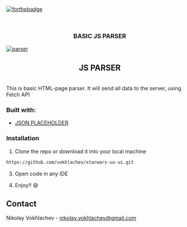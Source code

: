 [![forthebadge](https://forthebadge.com/images/badges/uses-js.svg)](https://forthebadge.com)

<br />
<p align="center">

  <h3 align="center"> BASIC JS PARSER </h3>
  
 <a href="https://ibb.co/yBVpb5s"><img src="https://i.ibb.co/qFxCP91/parser.png" alt="parser" border="0"></a>
<br />
 </p>

<h2 align="center"> JS PARSER </h2>
<br />
This is basic HTML-page parser. It will send all data to the server, using Fetch API

### Built with:
* [JSON PLACEHOLDER](https://github.com/typicode/jsonplaceholder)


### Installation

1. Clone the repo or download it into your local machine
```sh
https://github.com/vokhlachev/starwars-ux-ui.git
```
3. Open code in any IDE

4. Enjoy!! :smile:

## Contact

Nikolay Vokhlachev - nikolay.vokhlachev@gmail.com



